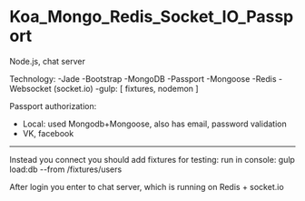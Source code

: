# Koa_Mongo_Redis_Socket_IO_Passport


Node.js, chat server

Technology:
-Jade
-Bootstrap
-MongoDB
-Passport
-Mongoose
-Redis
-Websocket (socket.io)
-gulp: [ fixtures, nodemon ]


Passport authorization: 
- Local:
 used Mongodb+Mongoose, also has email, password validation
- VK, facebook
*********

Instead you connect you should add fixtures for testing:
run in console:
gulp load:db --from /fixtures/users

After login you enter to chat server, which is running on Redis + socket.io

